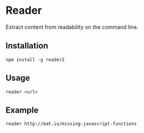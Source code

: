 # Reader

Extract content from readability on the command line.

## Installation

    npm install -g reader2

## Usage

    reader <url>

## Example

    reader http://mat.io/missing-javascript-functions

